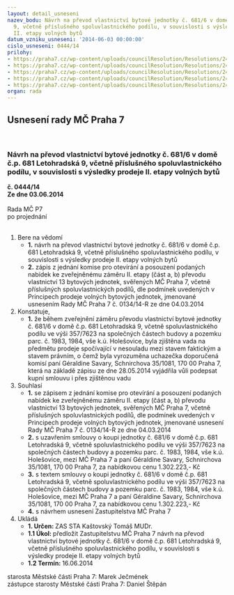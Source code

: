 ```yaml
---
layout: detail_usneseni
nazev_bodu: Návrh na převod vlastnictví bytové jednotky č. 681/6 v domě č.p. 681 Letohradská
  9, včetně příslušného spoluvlastnického podílu, v souvislosti s výsledky prodeje
  II. etapy volných bytů
datum_vzniku_usneseni: '2014-06-03 00:00:00'
cislo_usneseni: 0444/14
prilohy:
- https://praha7.cz/wp-content/uploads/councilResolution/Resolutions/24937/29-14-priloha_1_bje2b6186.pdf
- https://praha7.cz/wp-content/uploads/councilResolution/Resolutions/24937/29-14-priloha_2_bje2b6186.pdf
- https://praha7.cz/wp-content/uploads/councilResolution/Resolutions/24937/29-14-priloha_6_bje2b6186.doc
- https://praha7.cz/wp-content/uploads/councilResolution/Resolutions/24937/29-14-priloha_7_bje2b6186.doc
- https://praha7.cz/wp-content/uploads/councilResolution/Resolutions/24937/29-14-priloha_8_bje2b6186.doc
organ: rada
---
```

<div id="ucUsn_pList" class="usn">
	<span><h2>Usnesení rady MČ Praha 7 </h2>
<br></span><div class="standBody">
<span><h3>Návrh na převod vlastnictví bytové jednotky č. 681/6 v domě č.p. 681 Letohradská 9, včetně příslušného spoluvlastnického podílu, v souvislosti s výsledky prodeje II. etapy volných bytů</h3></span><div class="center">
		<strong>č. 0444/14</strong><br>
	</div>
<div class="center">
		<strong>Ze dne 03.06.2014</strong><br><br>
	</div>Rada MČ P7<br> po projednání<br><br><ol>
<li>Bere na vědomí<ul>
<li>
<strong>1.</strong> návrh na převod vlastnictví bytové jednotky č. 681/6 v domě č.p. 681 Letohradská 9, včetně příslušného spoluvlastnického podílu, v souvislosti s výsledky prodeje II. etapy volných bytů</li>
<li>
<strong>2.</strong> zápis z jednání komise pro otevírání a posouzení podaných nabídek ke zveřejněnému záměru II. etapy (část a, b) převodu vlastnictví 13 bytových jednotek, svěřených MČ Praha 7, včetně příslušných spoluvlastnických podílů, dle podmínek uvedených v Principech prodeje volných bytových jednotek, jmenované usnesením Rady MČ Praha 7 č. 0134/14-R ze dne 04.03.2014</li>
</ul>
</li>
<li>Konstatuje,<ul><li>
<strong>1.</strong> že během zveřejnění záměru převodu vlastnictví bytové jednotky č. 681/6 v domě č.p. 681 Letohradská 9, včetně spoluvlastnického podílu ve výši 357/7623 na společných částech budovy a pozemku parc. č. 1983, 1984, vše k.ú. Holešovice, byla zjištěna vada na předmětu prodeje spočívající v nesouladu mezi stavem faktickým a stavem právním, o čemž byla vyrozuměna uchazečka doporučená komisí paní Géraldine Savary, Schnirchova 35/1081, 170 00 Praha 7, která na základě zápisu ze dne 28.05.2014 vyjádřila vůli podepsat kupní smlouvu i přes zjištěnou vadu</li></ul>
</li>
<li>Souhlasí<ul>
<li>
<strong>1.</strong> se zápisem z jednání komise pro otevírání a posouzení podaných nabídek ke zveřejněnému záměru II. etapy (část a, b) převodu vlastnictví 13 bytových jednotek, svěřených MČ Praha 7, včetně příslušných spoluvlastnických podílů, dle podmínek uvedených v Principech prodeje volných bytových jednotek, jmenované usnesení Rady MČ Praha 7 č. 0134/14-R ze dne 04.03.2014</li>
<li>
<strong>2.</strong> s uzavřením smlouvy o koupi jednotky č. 681/6 v domě č.p. 681 Letohradská 9, včetně spoluvlastnického podílu ve výši 357/7623 na společných částech budovy a pozemku parc. č. 1983, 1984, vše k.ú. Holešovice, mezi MČ Praha 7 a paní Géraldine Savary, Schnirchova 35/1081, 170 00 Praha 7, za nabídkovou cenu 1.302.223,- Kč</li>
<li>
<strong>3.</strong> s textem smlouvy o koupi jednotky č. 681/6 v domě č.p. 681 Letohradská 9, včetně spoluvlastnického podílu ve výši 357/7623 na společných částech budovy a pozemku parc. č. 1983, 1984, vše k.ú. Holešovice, mezi MČ Praha 7 a paní Géraldine Savary, Schnirchova 35/1081, 170 00 Praha 7, za nabídkovou cenu 1.302.223,- Kč</li>
<li>
<strong>4.</strong> s návrhem usnesení Zastupitelstva  MČ Praha 7</li>
</ul>
</li>
<li>Ukládá<ul>
<li>
<strong>1. Určen: </strong>ZAS STA Kaštovský Tomáš MUDr.</li>
<li>
<strong>1.1 Úkol: </strong>předložit Zastupitelstvu MČ Praha 7 návrh na převod vlastnictví bytové jednotky č. 681/6 v domě č.p. 681 Letohradská 9, včetně příslušného spoluvlastnického podílu, v souvislosti s výsledky prodeje II. etapy volných bytů</li>
<li>
<strong>1.2 Termín: </strong>16.06.2014</li>
</ul>
</li>
</ol>starosta Městské části Praha 7: Marek Ječmének<br>zástupce starosty Městské části Praha 7: Daniel Štěpán 
</div>
</div>